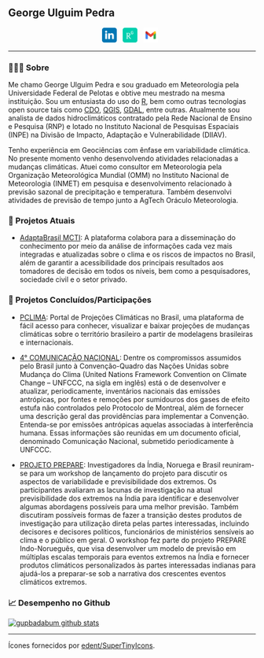 ## George Ulguim Pedra

<p align='center'>
<a href="https://www.linkedin.com/in/george-ulguim-pedra-35843747/"><img height="30" src="images/linkedin.svg"></a>&nbsp;&nbsp;
<a href="https://www.researchgate.net/profile/George-Pedra-2"><img height="30" src="images/researchgate.svg"></a>&nbsp;&nbsp;
<a href="mailto:gupbadabum@gmail.com"><img height="30" src="images/gmail.svg"></a>&nbsp;&nbsp;
</p>


---

### 🙋🏽‍♂️ Sobre

Me chamo George Ulguim Pedra e sou graduado em Meteorologia pela Universidade Federal de Pelotas e obtive meu mestrado na mesma instituição. Sou um entusiasta do uso do [R](https://cran.r-project.org), bem como outras tecnologias open source tais como [CDO](https://code.mpimet.mpg.de/projects/cdo), [QGIS](https://www.qgis.org/en/site/), [GDAL](https://gdal.org/), entre outras. Atualmente sou analista de dados hidroclimáticos contratado pela Rede Nacional de Ensino e Pesquisa (RNP) e lotado no Instituto Nacional de Pesquisas Espaciais (INPE) na Divisão de Impacto, Adaptação e Vulnerabilidade (DIIAV). 

Tenho experiência em Geociências com ênfase em variabilidade climática. No presente momento venho desenvolvendo atividades relacionadas a mudanças climáticas. Atuei como consultor em Meteorologia pela Organização Meteorológica Mundial (OMM) no Instituto Nacional de Meteorologia (INMET) em pesquisa e desenvolvimento relacionado à previsão sazonal de precipitação e temperatura. Também desenvolvi atividades de previsão de tempo junto a AgTech Oráculo Meteorologia.


### 🚧 Projetos Atuais

* [AdaptaBrasil MCTI](https://adaptabrasil.mcti.gov.br/): A plataforma colabora para a disseminação do conhecimento por meio da análise de informações cada vez mais integradas e atualizadas sobre o clima e os riscos de impactos no Brasil, além de garantir a acessibilidade dos principais resultados aos tomadores de decisão em todos os níveis, bem como a pesquisadores, sociedade civil e o setor privado.


### 🚧 Projetos Concluídos/Participações

* [PCLIMA](http://pclima.inpe.br/): Portal de Projeções Climáticas no Brasil, uma plataforma de fácil acesso para conhecer, visualizar e baixar projeções de mudanças climáticas sobre o território brasileiro a partir de modelagens brasileiras e internacionais.

* [4° COMUNICAÇÃO NACIONAL](https://www.gov.br/mcti/pt-br/acompanhe-o-mcti/sirene/publicacoes/comunicacoes-nacionais-do-brasil-a-unfccc): Dentre os compromissos assumidos pelo Brasil junto à Convenção-Quadro das Nações Unidas sobre Mudança do Clima (United Nations Framework Convention on Climate Change – UNFCCC, na sigla em inglês) está o de desenvolver e atualizar, periodicamente, inventários nacionais das emissões antrópicas, por fontes e remoções por sumidouros dos gases de efeito estufa não controlados pelo Protocolo de Montreal, além de fornecer uma descrição geral das providências para implementar a Convenção. Entenda-se por emissões antrópicas aquelas associadas à interferência humana. Essas informações são reunidas em um documento oficial, denominado Comunicação Nacional, submetido periodicamente à UNFCCC.


* [PROJETO PREPARE](https://www.teriin.org/opinion/preparing-future-climate-products-and-models-india): Investigadores da Índia, Noruega e Brasil reuniram-se para um workshop de lançamento do projeto para discutir os aspectos de variabilidade e previsibilidade dos extremos. Os participantes avaliaram as lacunas de investigação na atual previsibilidade dos extremos na Índia para identificar e desenvolver algumas abordagens possíveis para uma melhor previsão. Também discutiram possíveis formas de fazer a transição destes produtos de investigação para utilização direta pelas partes interessadas, incluindo decisores e decisores políticos, funcionários de ministérios sensíveis ao clima e o público em geral. O workshop fez parte do projeto PREPARE Indo-Norueguês, que visa desenvolver um modelo de previsão em múltiplas escalas temporais para eventos extremos na Índia e fornecer produtos climáticos personalizados às partes interessadas indianas para ajudá-los a preparar-se sob a narrativa dos crescentes eventos climáticos extremos.

### 📈 Desempenho no Github

[![gupbadabum github stats](https://github-readme-stats.vercel.app/api?username=gupbadabum&count_private=true)](https://github.com/mnunes/github-readme-stats)


<hr>

Ícones fornecidos por [edent/SuperTinyIcons](https://github.com/edent/SuperTinyIcons).
